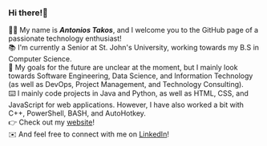 ### Hi there!:wave:
:man_technologist: My name is ***Antonios Takos***, and I welcome you to the GitHub page of a passionate technology enthusiast! <br>
:books: I'm currently a Senior at St. John's University, working towards my B.S in Computer Science. <br>
:briefcase: My goals for the future are unclear at the moment, but I mainly look towards Software Engineering, Data Science, and Information Technology (as well as DevOps, Project Management, and Technology Consulting). <br>
:keyboard: I mainly code projects in Java and Python, as well as HTML, CSS, and JavaScript for web applications. However, I have also worked a bit with C++, PowerShell, BASH, and AutoHotkey. <br>
:point_right: Check out my [website](https://adonitakos.github.io/Personal-Website/)! <br>
:envelope: And feel free to connect with me on [LinkedIn](https://www.linkedin.com/in/antonios-f-takos/)!

